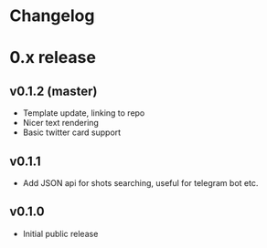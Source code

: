
Changelog
=========


# 0.x release

## v0.1.2 (master)

- Template update, linking to repo
- Nicer text rendering
- Basic twitter card support

## v0.1.1

- Add JSON api for shots searching, useful for telegram bot etc.

## v0.1.0

- Initial public release
